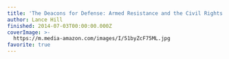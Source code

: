 ```yaml
---
title: 'The Deacons for Defense: Armed Resistance and the Civil Rights Movement'
author: Lance Hill
finished: 2014-07-03T00:00:00.000Z
coverImage: >-
  https://m.media-amazon.com/images/I/51byZcF75ML.jpg
favorite: true
---
```

